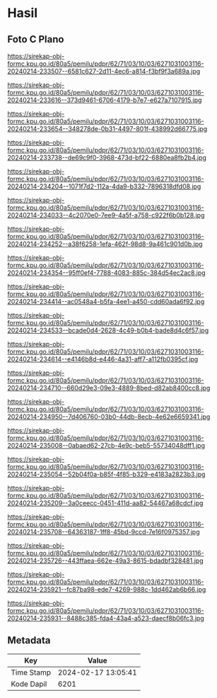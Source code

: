 # Hasil

## Foto C Plano

https://sirekap-obj-formc.kpu.go.id/80a5/pemilu/pdpr/62/71/03/10/03/6271031003116-20240214-233507--6581c627-2d11-4ec6-a814-f3bf9f3a689a.jpg

https://sirekap-obj-formc.kpu.go.id/80a5/pemilu/pdpr/62/71/03/10/03/6271031003116-20240214-233616--373d9461-6706-4179-b7e7-e627a7107915.jpg

https://sirekap-obj-formc.kpu.go.id/80a5/pemilu/pdpr/62/71/03/10/03/6271031003116-20240214-233654--348278de-0b31-4497-801f-438992d66775.jpg

https://sirekap-obj-formc.kpu.go.id/80a5/pemilu/pdpr/62/71/03/10/03/6271031003116-20240214-233738--de69c9f0-3968-473d-bf22-6880ea8fb2b4.jpg

https://sirekap-obj-formc.kpu.go.id/80a5/pemilu/pdpr/62/71/03/10/03/6271031003116-20240214-234204--1071f7d2-112a-4da9-b332-7896318dfd08.jpg

https://sirekap-obj-formc.kpu.go.id/80a5/pemilu/pdpr/62/71/03/10/03/6271031003116-20240214-234033--4c2070e0-7ee9-4a5f-a758-c922f6b0b128.jpg

https://sirekap-obj-formc.kpu.go.id/80a5/pemilu/pdpr/62/71/03/10/03/6271031003116-20240214-234252--a38f6258-1efa-462f-98d8-9a461c901d0b.jpg

https://sirekap-obj-formc.kpu.go.id/80a5/pemilu/pdpr/62/71/03/10/03/6271031003116-20240214-234354--95ff0ef4-7788-4083-885c-384d54ec2ac8.jpg

https://sirekap-obj-formc.kpu.go.id/80a5/pemilu/pdpr/62/71/03/10/03/6271031003116-20240214-234414--ac0548a4-b5fa-4ee1-a450-cdd60ada6f92.jpg

https://sirekap-obj-formc.kpu.go.id/80a5/pemilu/pdpr/62/71/03/10/03/6271031003116-20240214-234533--bcade0d4-2628-4c49-b0b4-bade8d4c6f57.jpg

https://sirekap-obj-formc.kpu.go.id/80a5/pemilu/pdpr/62/71/03/10/03/6271031003116-20240214-234614--e4146b8d-e446-4a31-aff7-a112fb0395cf.jpg

https://sirekap-obj-formc.kpu.go.id/80a5/pemilu/pdpr/62/71/03/10/03/6271031003116-20240214-234710--660d29e3-09e3-4889-8bed-d82ab8400cc8.jpg

https://sirekap-obj-formc.kpu.go.id/80a5/pemilu/pdpr/62/71/03/10/03/6271031003116-20240214-234950--7d406760-03b0-44db-8ecb-4e62e6659341.jpg

https://sirekap-obj-formc.kpu.go.id/80a5/pemilu/pdpr/62/71/03/10/03/6271031003116-20240214-235008--0abaed62-27cb-4e9c-beb5-55734048dff1.jpg

https://sirekap-obj-formc.kpu.go.id/80a5/pemilu/pdpr/62/71/03/10/03/6271031003116-20240214-235054--52b04f0a-b85f-4f85-b329-e4183a2823b3.jpg

https://sirekap-obj-formc.kpu.go.id/80a5/pemilu/pdpr/62/71/03/10/03/6271031003116-20240214-235209--3a0ceecc-0451-411d-aa82-54467a68cdcf.jpg

https://sirekap-obj-formc.kpu.go.id/80a5/pemilu/pdpr/62/71/03/10/03/6271031003116-20240214-235708--64363187-1ff8-45bd-9ccd-7e16f0975357.jpg

https://sirekap-obj-formc.kpu.go.id/80a5/pemilu/pdpr/62/71/03/10/03/6271031003116-20240214-235726--443ffaea-662e-49a3-8615-bdadbf328481.jpg

https://sirekap-obj-formc.kpu.go.id/80a5/pemilu/pdpr/62/71/03/10/03/6271031003116-20240214-235921--fc87ba98-ede7-4269-988c-1dd462ab6b66.jpg

https://sirekap-obj-formc.kpu.go.id/80a5/pemilu/pdpr/62/71/03/10/03/6271031003116-20240214-235931--8488c385-fda4-43a4-a523-daecf8b06fc3.jpg


## Metadata

| Key        | Value               |
| ---------- | ------------------- |
| Time Stamp | 2024-02-17 13:05:41 |
| Kode Dapil | 6201                |



